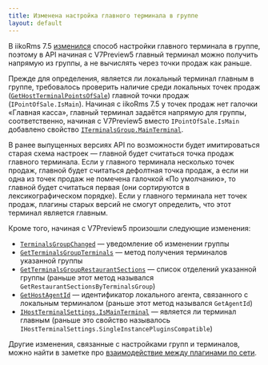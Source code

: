 ```yaml
---
title: Изменена настройка главного терминала в группе
layout: default
---
```


В iikoRms 7.5 [изменился](https://ru.iiko.help/articles/releasenotes/version-7-5/a/h3__457162169) способ настройки главного терминала в группе, поэтому в API начиная с V7Preview5 главный терминал можно получить напрямую из группы, а не вычислять через точки продаж как раньше.

Прежде для определения, является ли локальный терминал главным в группе, требовалось проверить наличие среди локальных точек продаж ([`GetHostTerminalPointsOfSale`](https://iiko.github.io/front.api.sdk/v7/html/M_Resto_Front_Api_IOperationService_GetHostTerminalPointsOfSale.htm)) главной точки продаж (`IPointOfSale.IsMain`). Начиная с iikoRms 7.5 у точек продаж нет галочки «Главная касса», главный терминал задаётся напрямую для группы, соответственно, начиная с V7Preview5 вместо `IPointOfSale.IsMain` добавлено свойство [`ITerminalsGroup.MainTerminal`](https://iiko.github.io/front.api.sdk/v7/html/P_Resto_Front_Api_Data_Organization_ITerminalsGroup_MainTerminal.htm).

В ранее выпущенных версиях API по возможности будет имитироваться старая схема настроек — главной будет считаться точка продаж главного терминала. Если у главного терминала несколько точек продаж, главной будет считаться дефолтная точка продаж, а если ни одна из точек продаж не помечена галочкой «По умолчанию», то главной будет считаться первая (они сортируются в лексикографическом порядке). Если у главного терминала нет точек продаж, плагины старых версий не смогут определить, что этот терминал является главным.

Кроме того, начиная с V7Preview5 произошли следующие изменения:

* [`TerminalsGroupChanged`](https://iiko.github.io/front.api.sdk/v7/html/P_Resto_Front_Api_INotificationService_TerminalsGroupChanged.htm) — уведомление об изменении группы
* [`GetTerminalsGroupTerminals`](https://iiko.github.io/front.api.sdk/v7/html/M_Resto_Front_Api_IOperationService_GetTerminalsGroupTerminals.htm) — метод получения терминалов указанной группы
* [`GetTerminalsGroupRestaurantSections`](https://iiko.github.io/front.api.sdk/v7/html/M_Resto_Front_Api_IOperationService_GetTerminalsGroupRestaurantSections.htm) — список отделений указанной группы (раньше этот метод назывался `GetRestaurantSectionsByTerminalsGroup`)
* [`GetHostAgentId`](https://iiko.github.io/front.api.sdk/v7/html/M_Resto_Front_Api_IOperationService_GetHostAgentId.htm) — идентификатор локального агента, связанного с локальным терминалом (раньше этот метод назывался `GetAgentId`) 
* [`IHostTerminalSettings.IsMainTerminal`](https://iiko.github.io/front.api.sdk/v7/html/P_Resto_Front_Api_Data_Organization_IHostTerminalSettings_IsMainTerminal.htm) — является ли терминал главным (раньше это свойство называлось `IHostTerminalSettings.SingleInstancePluginsCompatible`)

Другие изменения, связанные с настройками групп и терминалов, можно найти в заметке про [взаимодействие между плагинами по сети](https://iiko.github.io/front.api.doc/2020/11/23/call-remote-external-operation.html).
